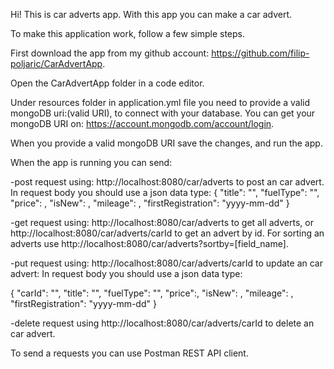 
Hi! This is car adverts app. With this app you can make a car advert.

To make this application work, follow a few simple steps.

First download the app from my github account: https://github.com/filip-poljaric/CarAdvertApp.

Open the CarAdvertApp folder in a code editor.

Under resources folder in application.yml file you need to provide a valid mongoDB uri:(valid URI), to connect with your database. You can get your mongoDB URI on: https://account.mongodb.com/account/login.

When you provide a valid mongoDB URI save the changes, and run the app.


When the app is running you can send:

-post request using: http://localhost:8080/car/adverts to post an car advert.
In request body you should use a json data type: 
 {
    "title": "",
    "fuelType": "",
    "price": ,
    "isNew": ,
    "mileage": ,
    "firstRegistration": "yyyy-mm-dd"
}

-get request using: http://localhost:8080/car/adverts to get all adverts, or http://localhost:8080/car/adverts/carId to get an advert by id. 
For sorting an adverts use http://localhost:8080/car/adverts?sortby=[field_name].

-put request using: http://localhost:8080/car/adverts/carId to update an car advert: 
In request body you should use a json data type:

{
    "carId": "",
    "title": "",
    "fuelType": "",
    "price":,
    "isNew": ,
    "mileage": ,
    "firstRegistration": "yyyy-mm-dd"
}

-delete request using http://localhost:8080/car/adverts/carId to delete an car advert.

To send a requests you can use Postman REST API client.
